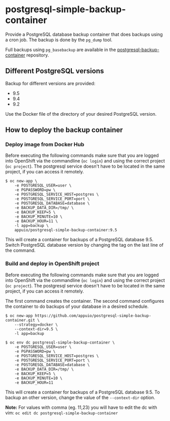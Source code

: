 # postgresql-simple-backup-container
Provide a PostgreSQL database backup container that does backups using a cron job. The backup is done by the `pg_dump` tool.

Full backups using `pg_basebackup` are available in the [postgresql-backup-container](https://github.com/appuio/postgresql-backup-container) repository.

## Different PostgreSQL versions
Backup for different versions are provided:
* 9.5
* 9.4
* 9.2

Use the Docker file of the directory of your desired PostgreSQL version.

## How to deploy the backup container

### Deploy image from Docker Hub
Before executing the following commands make sure that you are logged into OpenShift via the commandline (`oc login`) and using the correct project (`oc project`). The postgresql service doesn't have to be located in the same project, if you can access it remotely.

```
$ oc new-app \
    -e POSTGRESQL_USER=user \
    -e PGPASSWORD=pw \
    -e POSTGRESQL_SERVICE_HOST=postgres \
    -e POSTGRESQL_SERVICE_PORT=port \
    -e POSTGRESQL_DATABASE=database \
    -e BACKUP_DATA_DIR=/tmp/ \
    -e BACKUP_KEEP=5 \
    -e BACKUP_MINUTE=10 \
    -e BACKUP_HOUR=11 \
    -l app=backup \
    appuio/postgresql-simple-backup-container:9.5
```

This will create a container for backups of a PostgreSQL database 9.5. Switch PostgreSQL database version by changing the tag on the last line of the command.

### Build and deploy in OpenShift project
Before executing the following commands make sure that you are logged into OpenShift via the commandline (`oc login`) and using the correct project (`oc project`). The postgresql service doesn't have to be located in the same project, if you can access it remotely.

The first command creates the container. The second command configures the container to do backups of your database in a desired schedule.

```
$ oc new-app https://github.com/appuio/postgresql-simple-backup-container.git \
    --strategy=docker \
    --context-dir=9.5 \
    -l app=backup

$ oc env dc postgresql-simple-backup-container \
    -e POSTGRESQL_USER=user \
    -e PGPASSWORD=pw \
    -e POSTGRESQL_SERVICE_HOST=postgres \
    -e POSTGRESQL_SERVICE_PORT=port \
    -e POSTGRESQL_DATABASE=database \
    -e BACKUP_DATA_DIR=/tmp/ \
    -e BACKUP_KEEP=5 \
    -e BACKUP_MINUTE=10 \
    -e BACKUP_HOUR=11
```

This will create a container for backups of a PostgreSQL database 9.5. To backup an other version, change the value of the `--context-dir` option.

**Note:** For values with comma (eg. 11,23) you will have to edit the dc with vim: `oc edit dc postgresql-simple-backup-container`
